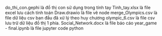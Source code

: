 do_thi_con.gephi là đồ thị con sử dụng trong tính tay
Tinh_tay.xlsx là file excel lưu cách tính toán
Draw.drawio là file vẽ node 
merge_Olympics.csv là file dữ liệu csv ban đầu đã xử lý theo huy chương
olympic_6.csv là file csv lưu trữ dữ liệu đồ thị 1 phía.
Social_Network.docx là file báo cáo
year_game - final.ipynb là file jupyter code python